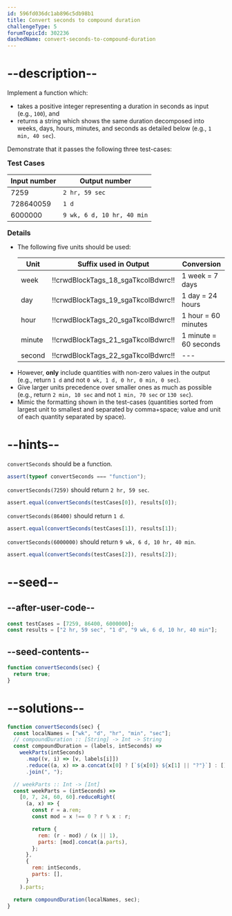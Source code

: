 ```yaml
---
id: 596fd036dc1ab896c5db98b1
title: Convert seconds to compound duration
challengeType: 5
forumTopicId: 302236
dashedName: convert-seconds-to-compound-duration
---
```


# --description--

Implement a function which:

<ul>
  <li>takes a positive integer representing a duration in seconds as input (e.g., <code>100</code>), and</li>
  <li>returns a string which shows the same duration decomposed into weeks, days, hours, minutes, and seconds as detailed below (e.g., <code>1 min, 40 sec</code>).</li>
</ul>

Demonstrate that it passes the following three test-cases:

<div style='font-size:115%; font-weight: bold;'>Test Cases</div>

| Input number | Output number                         |
| ------------ | ------------------------------------- |
| 7259         | <code>2 hr, 59 sec</code>             |
| 728640059    | <code>1 d</code>                      |
| 6000000      | <code>9 wk, 6 d, 10 hr, 40 min</code> |

<div style="font-size:115%; font-weight: bold;">Details</div>
<ul>
  <li>
    The following five units should be used:

| Unit   | Suffix used in Output              | Conversion            |
| ------ | ---------------------------------- | --------------------- |
| week   | !!crwdBlockTags_18_sgaTkcolBdwrc!! | 1 week = 7 days       |
| day    | !!crwdBlockTags_19_sgaTkcolBdwrc!! | 1 day = 24 hours      |
| hour   | !!crwdBlockTags_20_sgaTkcolBdwrc!! | 1 hour = 60 minutes   |
| minute | !!crwdBlockTags_21_sgaTkcolBdwrc!! | 1 minute = 60 seconds |
| second | !!crwdBlockTags_22_sgaTkcolBdwrc!! | ---                   |

  </li>
  <li>
    However, <strong>only</strong> include quantities with non-zero values in the output (e.g., return <code>1 d</code> and not <code>0 wk, 1 d, 0 hr, 0 min, 0 sec</code>).
  </li>
  <li>
    Give larger units precedence over smaller ones as much as possible (e.g., return <code>2 min, 10 sec</code> and not <code>1 min, 70 sec</code> or <code>130 sec</code>).
  </li>
  <li>
    Mimic the formatting shown in the test-cases (quantities sorted from largest unit to smallest and separated by comma+space; value and unit of each quantity separated by space).
  </li>
</ul>

# --hints--

`convertSeconds` should be a function.

```js
assert(typeof convertSeconds === "function");
```

`convertSeconds(7259)` should return `2 hr, 59 sec`.

```js
assert.equal(convertSeconds(testCases[0]), results[0]);
```

`convertSeconds(86400)` should return `1 d`.

```js
assert.equal(convertSeconds(testCases[1]), results[1]);
```

`convertSeconds(6000000)` should return `9 wk, 6 d, 10 hr, 40 min`.

```js
assert.equal(convertSeconds(testCases[2]), results[2]);
```

# --seed--

## --after-user-code--

```js
const testCases = [7259, 86400, 6000000];
const results = ["2 hr, 59 sec", "1 d", "9 wk, 6 d, 10 hr, 40 min"];
```

## --seed-contents--

```js
function convertSeconds(sec) {
  return true;
}
```

# --solutions--

```js
function convertSeconds(sec) {
  const localNames = ["wk", "d", "hr", "min", "sec"];
  // compoundDuration :: [String] -> Int -> String
  const compoundDuration = (labels, intSeconds) =>
    weekParts(intSeconds)
      .map((v, i) => [v, labels[i]])
      .reduce((a, x) => a.concat(x[0] ? [`${x[0]} ${x[1] || "?"}`] : []), [])
      .join(", ");

  // weekParts :: Int -> [Int]
  const weekParts = (intSeconds) =>
    [0, 7, 24, 60, 60].reduceRight(
      (a, x) => {
        const r = a.rem;
        const mod = x !== 0 ? r % x : r;

        return {
          rem: (r - mod) / (x || 1),
          parts: [mod].concat(a.parts),
        };
      },
      {
        rem: intSeconds,
        parts: [],
      }
    ).parts;

  return compoundDuration(localNames, sec);
}
```
